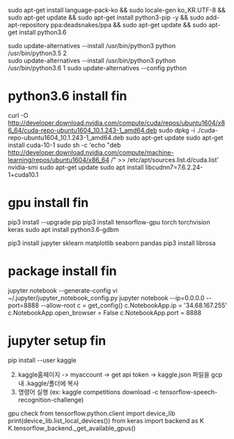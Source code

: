 sudo apt-get install language-pack-ko &&
sudo locale-gen ko_KR.UTF-8 &&
sudo apt-get update &&
sudo apt-get install python3-pip -y &&
sudo add-apt-repository ppa:deadsnakes/ppa &&
sudo apt-get update &&
sudo apt-get install python3.6

sudo update-alternatives --install /usr/bin/python3 python /usr/bin/python3.5 2   
sudo update-alternatives --install /usr/bin/python3 python /usr/bin/python3.6 1
sudo update-alternatives --config python
# python3.6 install fin
curl -O http://developer.download.nvidia.com/compute/cuda/repos/ubuntu1604/x86_64/cuda-repo-ubuntu1604_10.1.243-1_amd64.deb
sudo dpkg -i ./cuda-repo-ubuntu1604_10.1.243-1_amd64.deb
sudo apt-get update
sudo apt-get install cuda-10-1
sudo sh -c 'echo "deb http://developer.download.nvidia.com/compute/machine-learning/repos/ubuntu1604/x86_64 /" >> /etc/apt/sources.list.d/cuda.list'
nvidia-smi
sudo apt-get update
sudo apt install libcudnn7=7.6.2.24-1+cuda10.1
# gpu install fin

pip3 install --upgrade pip
pip3 install tensorflow-gpu torch torchvision keras
sudo apt install python3.6-gdbm

pip3 install jupyter sklearn matplotlib seaborn pandas
pip3 install librosa
# package install fin

jupyter notebook --generate-config
vi ~/.jupyter/jupyter_notebook_config.py
jupyter notebook --ip=0.0.0.0 --port=8888 --allow-root
c = get_config()
c.NotebookApp.ip = '34.68.167.255'
c.NotebookApp.open_browser = False
c.NotebookApp.port = 8888

# jupyter setup fin
pip install --user kaggle


2. kaggle홈페이지 -> myaccount -> get api token -> kaggle.json 파일을 gcp내 .kaggle/폴더에 복사
3. 명령어 실행 (ex: kaggle competitions download -c tensorflow-speech-recognition-challenge) 

gpu check
from tensorflow.python.client import device_lib
print(device_lib.list_local_devices())
from keras import backend as K
K.tensorflow_backend._get_available_gpus()